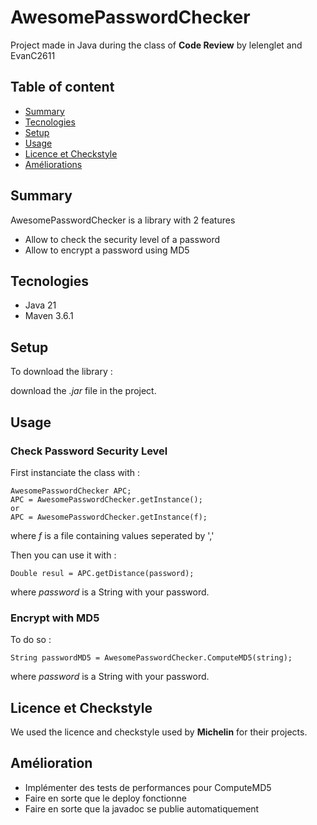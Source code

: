 # AwesomePasswordChecker

Project made in Java during the class of __Code Review__ by lelenglet and EvanC2611

## Table of content

* [Summary](#summary)
* [Tecnologies](#tecnologies)
* [Setup](#setup)
* [Usage](#usage)
* [Licence et Checkstyle](#licence-et-checkstyle)
* [Améliorations](#amélioration)

## Summary

AwesomePasswordChecker is a library with 2 features

- Allow to check the security level of a password
- Allow to encrypt a password using MD5

## Tecnologies

- Java 21
- Maven 3.6.1

## Setup

To download the library :

download the _.jar_ file in the project.

## Usage

### Check Password Security Level

First instanciate the class with :
```
AwesomePasswordChecker APC;
APC = AwesomePasswordChecker.getInstance();
or
APC = AwesomePasswordChecker.getInstance(f);
```
where _f_ is a file containing values seperated by ','

Then you can use it with :
```
Double resul = APC.getDistance(password);
```
where _password_ is a String with your password.

### Encrypt with MD5

To do so :
```
String passwordMD5 = AwesomePasswordChecker.ComputeMD5(string);
```
where _password_ is a String with your password.

## Licence et Checkstyle

We used the licence and checkstyle used by __Michelin__ for their projects.

## Amélioration

- Implémenter des tests de performances pour ComputeMD5
- Faire en sorte que le deploy fonctionne
- Faire en sorte que la javadoc se publie automatiquement